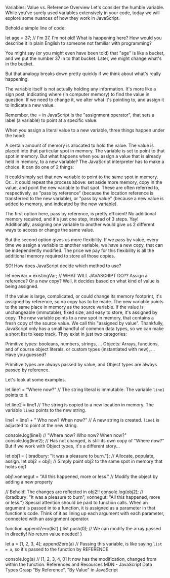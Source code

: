 Variables: Value vs. Reference
Overview
Let's consider the humble variable. While you've surely used variables extensively in your code, today we will explore some nuances of how they work in JavaScript.

Behold a simple line of code:

let age = 37; // I'm 37, I'm not old! 
What is happening here? How would you describe it in plain English to someone not familiar with programming?

You might say (or you might even have been told) that "age" is like a bucket, and we put the number 37 in to that bucket. Later, we might change what's in the bucket.

But that analogy breaks down pretty quickly if we think about what's really happening.

The variable itself is not actually holding any information. It's more like a sign post, indicating where (in computer memory) to find the value in question. If we need to change it, we alter what it's pointing to, and assign it to indicate a new value.

Remember, the = in JavaScript is the "assignment operator", that sets a label (a variable) to point at a specific value.

When you assign a literal value to a new variable, three things happen under the hood:

A certain amount of memory is allocated to hold the value.
The value is placed into that particular spot in memory.
The variable is set to point to that spot in memory.
But what happens when you assign a value that is already held in memory, to a new variable? The JavaScript interpreter has to make a choice. It can do one of 2 things:

It could simply set that new variable to point to the same spot in memory.
Or... it could repeat the process above: set aside more memory, copy in the value, and point the new variable to that spot.
These are often referred to, respectively, as "pass by reference" (because the location reference is transferred to the new variable), or "pass by value" (because a new value is added to memory, and indicated by the new variable).

The first option here, pass by reference, is pretty efficient! No additional memory required, and it's just one step, instead of 3 steps. Yay! Additionally, assigning one variable to another would give us 2 different ways to access or change the same value.

But the second option gives us more flexibility. If we pass by value, every time we assign a variable to another variable, we have a new copy, that can be independently modified. The price we pay for this flexibility is all the additional memory required to store all those copies.

SO! How does JavaScript decide which method to use?

let newVar = existingVar; // WHAT WILL JAVASCRIPT DO?? Assign a reference? Or a new copy? 
Well, it decides based on what kind of value is being assigned.

If the value is large, complicated, or could change its memory footprint, it's assigned by reference, so no copy has to be made. The new variable points to the same place in memory as the source variable.
If the value is unchangeable (immutable), fixed size, and easy to store, it's assigned by copy. The new variable points to a new spot in memory, that contains a fresh copy of the source value. We call this "assigned by value".
Thankfully, JavaScript only has a small handful of common data types, so we can make a short list to keep track. They exist in just two categories:

Primitive types: booleans, numbers, strings, ...
Objects: Arrays, functions, and of course object literals, or custom types (instantiated with new), ...
Have you guessed?

Primitive types are always passed by value, and Object types are always passed by reference.

Let's look at some examples.

let line1 = "Where now?" // The string literal is immutable. The variable `line1` points to it.

let line2 = line1 // The string is copied to a new location in memory. The variable `line2` points to the new string. 

line1 = line1 + " Who now? When now?" // A new string is created. `line1` is adjusted to point at the new string.

console.log(line1) // "Where now? Who now? When now?"
console.log(line2); // Has not changed, is still its own copy of "Where now?"
But if we work with Object types, it's a different story...

let obj1 = { bradbury: "It was a pleasure to burn."}; // Allocate, populate, assign. 
let obj2 = obj1; // Simply point obj2 to the same spot in memory that holds obj1

obj1.vonnegut = "All this happened, more or less." // Modify the object by adding a new property

// Behold! The changes are reflected in obj2!! 
console.log(obj2); // {bradbury: "It was a pleasure to burn", vonnegut: "All this happened, more or less."}
Special attention should be paid to function calls. When an argument is passed in to a function, it is assigned as a parameter in that function's code. Think of it as lining up each argument with each parameter, connected with an assignment operator.

function appendZero(list) {
  list.push(0); // We can modify the array passed in directly! No return value needed! 
}

let a = [1, 2, 3, 4];
appendZero(a) // Passing this variable, is like saying `list = a`, so it's passed to the function by REFERENCE

console.log(a) // [1, 2, 3, 4, 0] It now has the modification, changed from within the function. 
References and Resources
MDN - JavaScript Data Types
Grasp "By Reference", "By Value" in JavaScript
